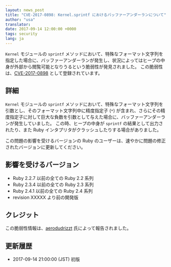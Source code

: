 ```yaml
---
layout: news_post
title: "CVE-2017-0898: Kernel.sprintf におけるバッファーアンダーランについて"
author: "usa"
translator:
date: 2017-09-14 12:00:00 +0000
tags: security
lang: ja
---
```


`Kernel` モジュールの `sprintf` メソッドにおいて、特殊なフォーマット文字列を指定した場合に、バッファーアンダーランが発生し、状況によってはヒープの中身が外部から閲覧可能となりうるという脆弱性が発見されました。
この脆弱性は、[CVE-2017-0898](http://cve.mitre.org/cgi-bin/cvename.cgi?name=CVE-2017-0898) として登録されています。

## 詳細

`Kernel` モジュールの `sprintf` メソッドにおいて、特殊なフォーマット文字列を引数とし、そのフォーマット文字列中に精度指定子 (`*`) が含まれ、さらにその精度指定子に対して巨大な負数を引数として与えた場合に、バッファーアンダーランが発生していました。
この時、ヒープの中身が `sprintf` の結果として出力されたり、また Ruby インタプリタがクラッシュしたりする場合がありました。

この問題の影響を受けるバージョンの Ruby のユーザーは、速やかに問題の修正されたバージョンに更新してください。

## 影響を受けるバージョン

* Ruby 2.2.7 以前の全ての Ruby 2.2 系列
* Ruby 2.3.4 以前の全ての Ruby 2.3 系列
* Ruby 2.4.1 以前の全ての Ruby 2.4 系列
* revision XXXXX より前の開発版

## クレジット

この脆弱性情報は、[aerodudrizzt](https://hackerone.com/aerodudrizzt) 氏によって報告されました。

## 更新履歴

* 2017-09-14 21:00:00 (JST) 初版

